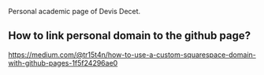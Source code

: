Personal academic page of Devis Decet.


## How to link personal domain to the github page?

https://medium.com/@tr15t4n/how-to-use-a-custom-squarespace-domain-with-github-pages-1f5f24296ae0



<!--

Pushing:

cd /Users/devisdecet/Dropbox/projects/outreach/devdecet.github
git remote -v 

# stage all changes
git add .

# commit with a short message
git commit -m "Update website"

# push to GitHub (main branch)
git push origin main


-->

